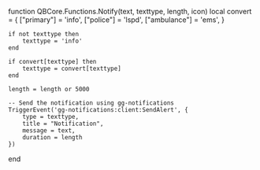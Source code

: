 function QBCore.Functions.Notify(text, texttype, length, icon)
    local convert = {
        ["primary"] = 'info',
        ["police"] = 'lspd',
        ["ambulance"] = 'ems',
    }

    if not texttype then
        texttype = 'info'
    end

    if convert[texttype] then
        texttype = convert[texttype]
    end

    length = length or 5000

    -- Send the notification using gg-notifications
    TriggerEvent('gg-notifications:client:SendAlert', {
        type = texttype,
        title = "Notification",
        message = text,
        duration = length
    })
end
